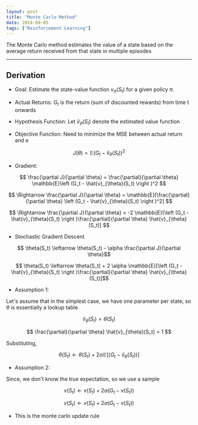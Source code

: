 ```yaml
---
layout: post
title: "Monte Carlo Method"
date: 2024-09-05
tags: ["Reinforcement Learning"]
---
```


The Monte Carlo method estimates the value of a state based on the average return received from that state in multiple episodes

---

## Derivation

- Goal: Estimate the state-value function $v_{\pi}(S_t)$ for a given policy $\pi$.

- Actual Returns: $G_t$ is the return (sum of discounted rewards) from time t onwards

- Hypothesis Function: Let $\hat{v}_{\theta}(S_t)$ denote the estimated value function 

- Objective Function: Need to minimize the MSE between actual return and e

$$ J(\theta) = \mathbb{E}\left (G_t - \hat{v}_{\theta}(S_t) \right )^2 $$

- Gradient:

$$ \frac{\partial J}{\partial \theta} = \frac{\partial}{\partial \theta} \mathbb{E}\left (G_t - \hat{v}_{\theta}(S_t) \right )^2 $$

$$ \Rightarrow \frac{\partial J}{\partial \theta} = \mathbb{E}[\frac{\partial}{\partial \theta}  \left (G_t - \hat{v}_{\theta}(S_t) \right )^2]  $$

$$ \Rightarrow \frac{\partial J}{\partial \theta} = -2 \mathbb{E}[\left (G_t - \hat{v}_{\theta}(S_t) \right )\frac{\partial}{\partial \theta}  \hat{v}_{\theta}(S_t)] $$

- Stochastic Gradient Descent

$$ \theta(S_t) \leftarrow \theta(S_t) - \alpha \frac{\partial J}{\partial \theta}$$

$$ \theta(S_t) \leftarrow \theta(S_t) + 2 \alpha \mathbb{E}[\left (G_t - \hat{v}_{\theta}(S_t) \right )\frac{\partial}{\partial \theta}  \hat{v}_{\theta}(S_t)]$$

- Assumption 1: 

Let's assume that in the simplest case, we have one parameter per state, so $\theta$ is essentially a lookup table.

$$ \hat{v}_{\theta}(S_t) = \theta (S_t)$$

$$ \frac{\partial}{\partial \theta}  \hat{v}_{\theta}(S_t) = 1 $$

Substituting,

$$ \theta(S_t) \leftarrow \theta(S_t) + 2 \alpha \mathbb{E}[\left (G_t - \hat{v}_{\theta}(S_t) \right )] $$

- Assumption 2: 

Since, we don't know the true expectation, so we use a sample 

$$ {v}(S_t) \leftarrow {v}(S_t) + 2 \alpha \left (G_t - {v}(S_t) \right ) $$

$$ {v}(S_t) \leftarrow {v}(S_t) + 2 \alpha \left (G_t - {v}(S_t) \right ) $$

- This is the monte carlo update rule

